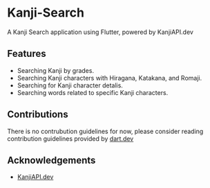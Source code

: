 # Kanji-Search

A Kanji Search application using Flutter, powered by KanjiAPI.dev

## Features
 - Searching Kanji by grades.
 - Searching Kanji characters with Hiragana, Katakana, and Romaji.
 - Searching for Kanji character detalis.
 - Searching words related to specific Kanji characters.

 ## Contributions
 There is no contrubution guidelines for now, please consider reading contribution guidelines provided by [dart.dev](https://dart.dev/guides/language/effective-dart/style)

 ## Acknowledgements
 - [KanjiAPI.dev](https://kanjiapi.dev/)
